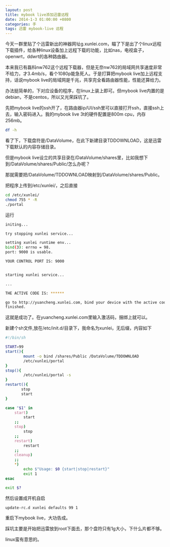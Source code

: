 ```yaml
---
layout: post
title: mybook live添加迅雷远程
date: 2014-1-3 01:00:00 +0800
categories: 手
tags: 迅雷 mybook-live 远程
---
```


今天一群里贴了个迅雷新出的神器网址g.xunlei.com，瞄了下是出了个linux远程下载插件，给各种linux设备加上远程下载的功能，比如nas，电视盒子，openwrt，ddwrt的各种路由器。

本来我已有磊科nw762这个远程下载器，但是无奈nw762的局域网共享速度非常不给力，才3.4mb/s，看个1080p能急死人。于是打算把mybook live加上远程支持，话说mybook live的局域网是千兆，共享完全看路由器性能，性能还算给力。

办法挺简单的，下对应设备的程序，在linux上装上即可。但mybook live内置的是debian，不是centos，所以又光荣踩坑了。

先把mybook live的ssh开了，在路由器ip/UI/ssh里可以直接打开ssh，直接ssh上去，输入密码进入。我的mybook live 3t的硬件配置是800m cpu，内存256mb。

```sh
df -h
```

看了下，下载盘符是/DataVolume，在此下新建目录TDDOWNLOAD，这是迅雷下载默认的内容存储目录。

但是mybook
 live设立的共享目录在/DataVolume/shares里，比如我想下到/DataVolume/shares/Public/怎么办呢？
 
那就需要把/DataVolume/TDDOWNLOAD映射到/DataVolume/shares/Public。


把程序上传到/etc/xunlei/，之后直接

```sh
cd /etc/xunlei/
chmod 755 * -R
./portal
``` 

运行

```sh
initing...

try stopping xunlei service...

setting xunlei runtime env...
bind(3): errno = 98.
port: 9000 is usable.

YOUR CONTROL PORT IS: 9000


starting xunlei service...

...

THE ACTIVE CODE IS: ******

go to http://yuancheng.xunlei.com, bind your device with the active code.
finished.

```
这就是成功了。在yuancheng.xunlei.com里输入激活码，捆绑上就可以。

新建个sh文件,放在/etc/init.d/目录下，我命名为xunlei，无后缀，内容如下

```sh
#!/bin/sh

START=99
start(){
        mount -o bind /shares/Public /DataVolume/TDDOWNLOAD
        /etc/xunlei/portal
}
stop(){
        /etc/xunlei/portal -s
}
restart(){
       stop
       start
}

case "$1" in
    start)
        start
    ;;
    stop)
        stop
    ;;
    restart)
        restart
    ;;
    cleanup)
    ;;
    *)
        echo $"Usage: $0 {start|stop|restart}"
        exit 1
esac

exit $?
```

然后设置成开机自启

```sh
update-rc.d xunlei defaults 99 1     
```

重启下mybook live，大功告成。

踩坑主要是开始把迅雷放到root下面去，那个盘符只有1g大小，下什么片都不够。

linux蛮有意思的。
